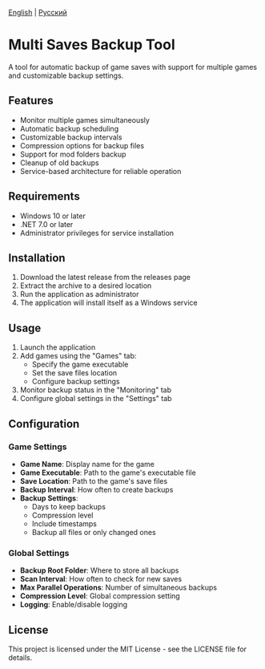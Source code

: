 [English](README.md) | [Русский](README.ru.md)

# Multi Saves Backup Tool

A tool for automatic backup of game saves with support for multiple games and customizable backup settings.

## Features

- Monitor multiple games simultaneously
- Automatic backup scheduling
- Customizable backup intervals
- Compression options for backup files
- Support for mod folders backup
- Cleanup of old backups
- Service-based architecture for reliable operation

## Requirements

- Windows 10 or later
- .NET 7.0 or later
- Administrator privileges for service installation

## Installation

1. Download the latest release from the releases page
2. Extract the archive to a desired location
3. Run the application as administrator
4. The application will install itself as a Windows service

## Usage

1. Launch the application
2. Add games using the "Games" tab:
   - Specify the game executable
   - Set the save files location
   - Configure backup settings
3. Monitor backup status in the "Monitoring" tab
4. Configure global settings in the "Settings" tab

## Configuration

### Game Settings

- **Game Name**: Display name for the game
- **Game Executable**: Path to the game's executable file
- **Save Location**: Path to the game's save files
- **Backup Interval**: How often to create backups
- **Backup Settings**:
  - Days to keep backups
  - Compression level
  - Include timestamps
  - Backup all files or only changed ones

### Global Settings

- **Backup Root Folder**: Where to store all backups
- **Scan Interval**: How often to check for new saves
- **Max Parallel Operations**: Number of simultaneous backups
- **Compression Level**: Global compression setting
- **Logging**: Enable/disable logging

## License

This project is licensed under the MIT License - see the LICENSE file for details. 